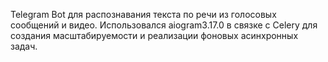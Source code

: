 Telegram Bot для распознавания текста по речи из голосовых сообщений и видео. Использовался aiogram3.17.0 в связке с Celery для создания масштабируемости и реализации фоновых асинхронных задач.